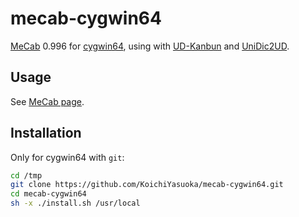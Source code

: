# mecab-cygwin64

[MeCab](https://github.com/taku910/mecab) 0.996 for [cygwin64](https://www.cygwin.com/), using with [UD-Kanbun](https://github.com/KoichiYasuoka/ud-kanbun) and [UniDic2UD](https://github.com/KoichiYasuoka/unidic2ud).

## Usage

See [MeCab page](http://taku910.github.io/mecab/).

## Installation

Only for cygwin64 with `git`:

```sh
cd /tmp
git clone https://github.com/KoichiYasuoka/mecab-cygwin64.git
cd mecab-cygwin64
sh -x ./install.sh /usr/local
```

